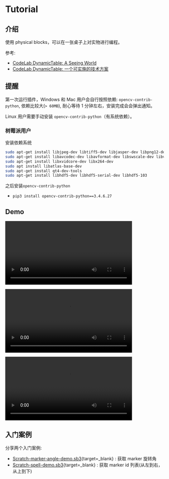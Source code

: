 # Tutorial

## 介绍

<!--
physical blocks 是物理积木，基于 [ScratchJR blocks](https://www.scratchjr.org/learn/blocks) 改造而来。

使用 physical blocks，可以在一张桌子上对实物进行编程，而无需借助屏幕。

physical blocks 在软件层面是一个 CodeLab Adapter插件，由于 CodeLab Adapter 可以连接一切事物，所以physical blocks也可以对一切事物进行编程！ （参见文末 Demo）

它是 CodeLab DynamicTable 的一部分。

## 使用方式
*  打印 CodeLab physical blocks
*  运行 Adapter physical blocks 插件
*  使用 physical blocks 在桌子上进行编程
*  运行程序！
-->

使用 physical blocks，可以在一张桌子上对实物进行编程。

参考:

-   [CodeLab DynamicTable: A Seeing World](https://www.codelab.club/blog/codelab-dynamictable-a-seeing-world/)
-   [CodeLab DynamicTable: 一个可实施的技术方案](https://www.codelab.club/blog/codelab-dynamictable-an-instance/)

## 提醒

第一次运行插件，Windows 和 Mac 用户会自行按照依赖: `opencv-contrib-python`, 依赖比较大(`> 60MB`), 耐心等待 1 分钟左右，安装完成会会弹出通知。

Linux 用户需要手动安装 `opencv-contrib-python`（有系统依赖）。

### 树莓派用户

安装依赖系统

```bash
sudo apt-get install libjpeg-dev libtiff5-dev libjasper-dev libpng12-dev
sudo apt-get install libavcodec-dev libavformat-dev libswscale-dev libv4l-dev
sudo apt-get install libxvidcore-dev libx264-dev
sudo apt install libatlas-base-dev
sudo apt-get install qt4-dev-tools
sudo apt-get install libhdf5-dev libhdf5-serial-dev libhdf5-103
```

之后安装`opencv-contrib-python`

-   `pip3 install opencv-contrib-python==3.4.6.27`


## Demo

<video width=80% src="/video/1589459621915320.mp4" controls="controls"></video>

<video width=80% src="/video/1589459630916864.mp4" controls="controls"></video>

<video width=80% src="/video/1590154622682774.mp4" controls="controls"></video>

## 入门案例

分享两个入门案例:

-   [Scratch-marker-angle-demo.sb3](https://scratch3v3.codelab.club/?sb3url=https://adapter.codelab.club/sb3/Scratch-marker-angle-demo.sb3){target=\_blank} : 获取 marker 旋转角
-   [Scratch-spell-demo.sb3](https://scratch3v3.codelab.club/?sb3url=https://adapter.codelab.club/sb3/Scratch-spell-demo.sb3){target=\_blank} : 获取 marker id 列表(从左到右，从上到下)
